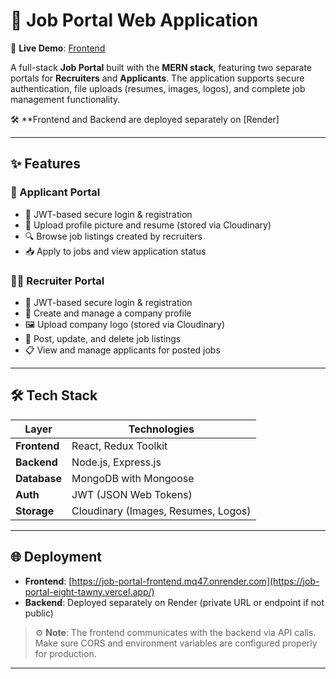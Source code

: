 # 💼 Job Portal Web Application

🚀 **Live Demo**: [Frontend](https://job-portal-eight-tawny.vercel.app/)

A full-stack **Job Portal** built with the **MERN stack**, featuring two separate portals for **Recruiters** and **Applicants**. The application supports secure authentication, file uploads (resumes, images, logos), and complete job management functionality.

🛠️ **Frontend and Backend are deployed separately on [Render]

---

## ✨ Features

### 👤 Applicant Portal

- 🔐 JWT-based secure login & registration
- 📄 Upload profile picture and resume (stored via Cloudinary)
- 🔍 Browse job listings created by recruiters
- 📥 Apply to jobs and view application status

### 🧑‍💼 Recruiter Portal

- 🔐 JWT-based secure login & registration
- 🏢 Create and manage a company profile
- 🖼️ Upload company logo (stored via Cloudinary)
- 📝 Post, update, and delete job listings
- 📋 View and manage applicants for posted jobs

---

## 🛠️ Tech Stack

| Layer        | Technologies                                   |
|--------------|------------------------------------------------|
| **Frontend** | React, Redux Toolkit                    |
| **Backend**  | Node.js, Express.js                            |
| **Database** | MongoDB with Mongoose                          |
| **Auth**     | JWT (JSON Web Tokens)                          |
| **Storage**  | Cloudinary (Images, Resumes, Logos)            |

---

## 🌐 Deployment

- **Frontend**: [https://job-portal-frontend.mq47.onrender.com](https://job-portal-eight-tawny.vercel.app/)  
- **Backend**: Deployed separately on Render (private URL or endpoint if not public)

> ⚙️ **Note**: The frontend communicates with the backend via API calls. Make sure CORS and environment variables are configured properly for production.

---




